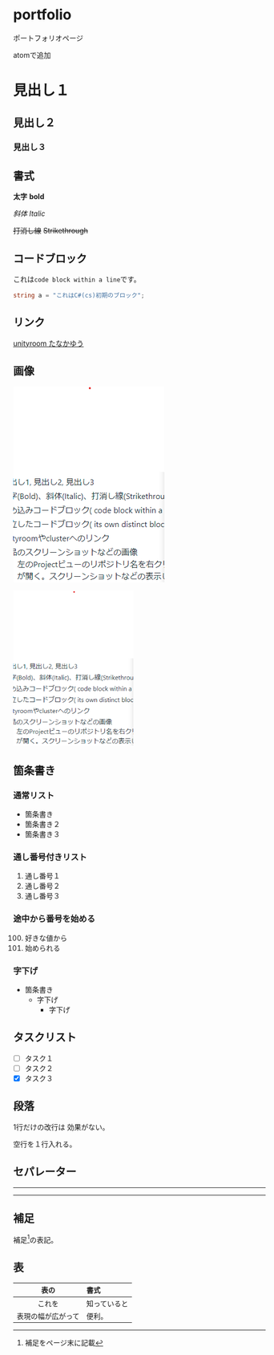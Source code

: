 # portfolio
ポートフォリオページ

atomで追加

# 見出し１

## 見出し２

### 見出し３

## 書式
**太字** **bold**

*斜体* *Italic*

~~打消し線~~ ~~Strikethrough~~

## コードブロック
これは`code block within a line`です。

```cs
string a = "これはC#(cs)初期のブロック";
```

## リンク

[unityroom たなかゆう](https://unityroom.com/users/81feabmrtpxcuv0h5dlg)

## 画像

![画像](images/image.png)

<img src="images/image.png" alt="画像" style="width: 240px">

## 箇条書き

### 通常リスト

- 箇条書き
- 箇条書き２
- 箇条書き３

### 通し番号付きリスト

1. 通し番号１
1. 通し番号２
1. 通し番号３

### 途中から番号を始める

100. 好きな値から
100. 始められる


### 字下げ
- 箇条書き
  - 字下げ
    - 字下げ

## タスクリスト
- [ ] タスク１
- [ ] タスク２
- [x] タスク３

## 段落
1行だけの改行は
効果がない。

空行を１行入れる。

## セパレーター

---

***

## 補足
補足[^1]の表記。

[^1]: 補足をページ末に記載

## 表
|表の|書式|
|:-:|:-|
|これを|知っていると|
|表現の幅が広がって|便利。|
